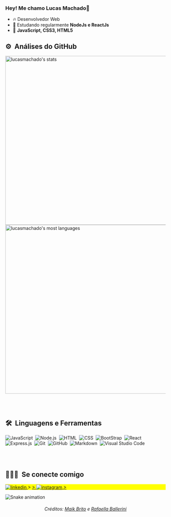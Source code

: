 ### Hey! Me chamo Lucas Machado👋



- 🔥 Desenvolvedor Web
- 🌱 Estudando regularmente **NodeJs e ReactJs**
- 🧠  **JavaScript, CSS3, HTML5**

## ⚙️ &nbsp;Análises do GitHub 
<p align="left">
<img width="530em" src="https://github-readme-stats.vercel.app/api?username=lsmachado4&show_icons=true&theme=vision-friendly-dark" alt="lucasmachado's stats"/>
<img width="530em" src="https://github-readme-stats.vercel.app/api/top-langs/?username=lsmachado4&layout=compact&theme=vision-friendly-dark" alt="lucasmachado's most languages"/>
</p>

<br><br>

## 🛠 &nbsp;Linguagens e Ferramentas

![JavaScript](https://img.shields.io/badge/-JavaScript-05122A?style=flat&logo=javascript)&nbsp;
![Node.js](https://img.shields.io/badge/-Node.js-05122A?style=flat&logo=node.js)&nbsp;
![HTML](https://img.shields.io/badge/-HTML-05122A?style=flat&logo=HTML5)&nbsp;
![CSS](https://img.shields.io/badge/-CSS-05122A?style=flat&logo=CSS3&logoColor=1572B6)&nbsp;
![BootStrap](https://img.shields.io/badge/-BootStrap-05122A?style=flat&logo=BootStrap&logoColor=1572B6)&nbsp;
![React](https://img.shields.io/badge/-React-05122A?style=flat&logo=react)&nbsp;
![Express.js](https://img.shields.io/badge/-Express-05122A?style=flat&logo=express&logoColor=007ACC)&nbsp;
![Git](https://img.shields.io/badge/-Git-05122A?style=flat&logo=git)&nbsp;
![GitHub](https://img.shields.io/badge/-GitHub-05122A?style=flat&logo=github)&nbsp;
![Markdown](https://img.shields.io/badge/-Markdown-05122A?style=flat&logo=markdown)&nbsp;
![Visual Studio Code](https://img.shields.io/badge/-Visual%20Studio%20Code-05122A?style=flat&logo=visual-studio-code&logoColor=007ACC)&nbsp;

<br><br>
    
 
## 👨🏽‍🦲 &nbsp;Se conecte comigo

<p align="left" style="background:yellow">
<a href="https://linkedin.com/in/lucassmachadodev/" target="_blank">
  <img align="center" src="https://img.shields.io/badge/-lucasmachado-05122A?style=flat&logo=linkedin" alt="linkedin"/>
</a>
> <a href="https://instagram.com/lucassmachado_/" target="_blank">
> <img align="center" src="https://img.shields.io/badge/-lucasmachado-05122A?style=flat&logo=instagram" alt="instagram"/>
> </a>


</p>

 ![Snake animation](https://github.com/lsmachado4/lsmachado4/blob/output/github-contribution-grid-snake.svg)


<div align="center">
<p><h6>Créditos: <a href="https://github.com/maykbrito">Maik Brito</a> e <a href="https://github.com/rafaballerini">Rafaella Ballerini</a></p>
</div>
  
